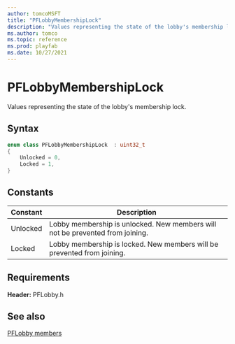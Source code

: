 ```yaml
---
author: tomcoMSFT
title: "PFLobbyMembershipLock"
description: "Values representing the state of the lobby's membership lock."
ms.author: tomco
ms.topic: reference
ms.prod: playfab
ms.date: 10/27/2021
---
```


# PFLobbyMembershipLock  

Values representing the state of the lobby's membership lock.    

## Syntax  
  
```cpp
enum class PFLobbyMembershipLock  : uint32_t  
{  
    Unlocked = 0,  
    Locked = 1,  
}  
```  
  
## Constants  
  
| Constant | Description |
| --- | --- |
| Unlocked | Lobby membership is unlocked. New members will not be prevented from joining. |  
| Locked | Lobby membership is locked. New members will be prevented from joining. |  
  
  
## Requirements  
  
**Header:** PFLobby.h
  
## See also  
[PFLobby members](../pflobby_members.md)  

  
  
